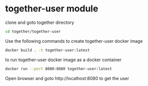 # together-user module

clone and goto together directory

```bash
cd together/together-user
```

Use the following commands to create together-user docker image
```bash
docker build . -t together-user:latest
```

to run together-user docker image as a docker container
```bash
docker run --port 8080:8080 together-user:latest
```

Open browser and goto 
http://localhost:8080
to get the user
